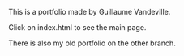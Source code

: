 This is a portfolio made by Guillaume Vandeville.

Click on index.html to see the main page.

There is also my old portfolio on the other branch.
